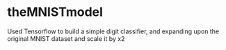# theMNISTmodel
Used Tensorflow to build a simple digit classifier, and expanding upon the original MNIST dataset and scale it by x2 
